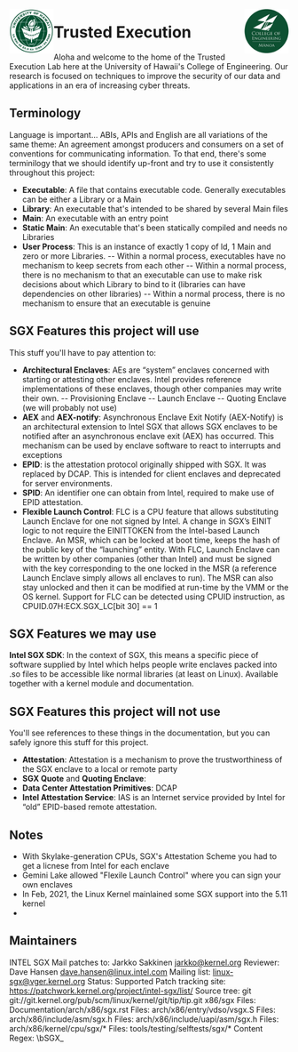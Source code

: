 <img src="https://github.com/Trusted-Execution/.github/blob/main/profile/UHMLogo.png"
     alt="CoE Logo" align="left" height="80" />
<img src="https://github.com/Trusted-Execution/.github/blob/main/profile/CollegeOfEngineering.png"
     alt="CoE Logo" align="right" width="80" />
# Trusted Execution 

Aloha and welcome to the home of the Trusted Execution Lab here at the University of Hawaii's College of Engineering.
Our research is focused on techniques to improve the security of our data and applications in an era of increasing cyber threats.

## Terminology

Language is important... ABIs, APIs and English are all variations of the same theme:  An agreement amongst producers and consumers on a set of conventions for communicating information.  To that end, there's some terminilogy that we should identify up-front and try to use it consistently throughout this project:

- **Executable**:  A file that contains executable code.  Generally executables can be either a Library or a Main
- **Library**:  An executable that's intended to be shared by several Main files
- **Main**:  An executable with an entry point
- **Static Main**:  An executable that's been statically compiled and needs no Libraries
- **User Process**:  This is an instance of exactly 1 copy of ld, 1 Main and zero or more Libraries.
  -- Within a normal process, executables have no mechanism to keep secrets from each other
  -- Within a normal process, there is no mechanism to that an executable can use to make risk decisions about which Library to bind to it (libraries can have dependencies on other libraries)
  -- Within a normal process, there is no mechanism to ensure that an executable is genuine


## SGX Features this project will use
This stuff you'll have to pay attention to:

- **Architectural Enclaves**:  AEs are “system” enclaves concerned with starting or attesting other enclaves. Intel provides reference implementations of these enclaves, though other companies may write their own.
  -- Provisioning Enclave
  -- Launch Enclave
  -- Quoting Enclave  (we will probably not use)
- **AEX** and **AEX-notify**: Asynchronous Enclave Exit Notify (AEX-Notify) is an architectural extension to
Intel SGX that allows SGX enclaves to be notified after an asynchronous enclave exit (AEX) has occurred. This mechanism can be used by enclave software to react to interrupts and exceptions
- **EPID**: is the attestation protocol originally shipped with SGX. It was replaced by DCAP.  This is intended for client enclaves and deprecated for server environments.
- **SPID**: An identifier one can obtain from Intel, required to make use of EPID attestation.
- **Flexible Launch Control**: FLC is a CPU feature that allows substituting Launch Enclave for one not signed by Intel. A change in SGX’s EINIT logic to not require the EINITTOKEN from the Intel-based Launch Enclave. An MSR, which can be locked at boot time, keeps the hash of the public key of the “launching” entity. With FLC, Launch Enclave can be written by other companies (other than Intel) and must be signed with the key corresponding to the one locked in the MSR (a reference Launch Enclave simply allows all enclaves to run). The MSR can also stay unlocked and then it can be modified at run-time by the VMM or the OS kernel. Support for FLC can be detected using CPUID instruction, as CPUID.07H:ECX.SGX_LC[bit 30] == 1

## SGX Features we may use
**Intel SGX SDK**: In the context of SGX, this means a specific piece of software supplied by Intel which helps people write enclaves packed into .so files to be accessible like normal libraries (at least on Linux). Available together with a kernel module and documentation.

## SGX Features this project will not use
You'll see references to these things in the documentation, but you can safely ignore this stuff for this project.
- **Attestation**:  Attestation is a mechanism to prove the trustworthiness of the SGX enclave to a local or remote party
- **SGX Quote** and **Quoting Enclave**:
- **Data Center Attestation Primitives**: DCAP
- **Intel Attestation Service**: IAS is an Internet service provided by Intel for “old” EPID-based remote attestation.

## Notes
- With Skylake-generation CPUs, SGX's Attestation Scheme you had to get a licnese from Intel for each enclave
- Gemini Lake allowed "Flexile Launch Control" where you can sign your own enclaves
- In Feb, 2021, the Linux Kernel mainlained some SGX support into the 5.11 kernel
- 

## Maintainers
INTEL SGX
Mail patches to: Jarkko Sakkinen <jarkko@kernel.org>
Reviewer:        Dave Hansen <dave.hansen@linux.intel.com>
Mailing list:    linux-sgx@vger.kernel.org
Status:          Supported
Patch tracking site:  https://patchwork.kernel.org/project/intel-sgx/list/
Source tree:     git git://git.kernel.org/pub/scm/linux/kernel/git/tip/tip.git x86/sgx
Files:           Documentation/arch/x86/sgx.rst
Files:           arch/x86/entry/vdso/vsgx.S
Files:           arch/x86/include/asm/sgx.h
Files:           arch/x86/include/uapi/asm/sgx.h
Files:           arch/x86/kernel/cpu/sgx/*
Files:           tools/testing/selftests/sgx/*
Content Regex:   \bSGX_
